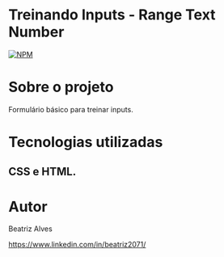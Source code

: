 # Treinando Inputs  - Range  Text  Number

[![NPM](https://img.shields.io/npm/l/react)](https://github.com/bea3853/Inputs/blob/master/LICENSE)
  

#  Sobre o projeto

  
Formulário básico para treinar inputs.    

  
#  Tecnologias utilizadas

## CSS e HTML.


#  Autor

  

Beatriz Alves

  

https://www.linkedin.com/in/beatriz2071/
